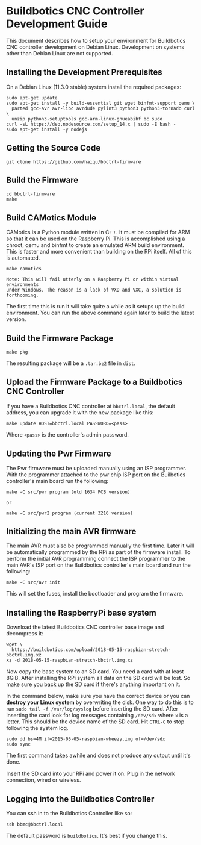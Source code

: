 # Buildbotics CNC Controller Development Guide

This document describes how to setup your environment for Buildbotics CNC
controller development on Debian Linux.  Development on systems other than
Debian Linux are not supported.

## Installing the Development Prerequisites

On a Debian Linux (11.3.0 stable) system install the required packages:

    sudo apt-get update
    sudo apt-get install -y build-essential git wget binfmt-support qemu \
      parted gcc-avr avr-libc avrdude pylint3 python3 python3-tornado curl \
      unzip python3-setuptools gcc-arm-linux-gnueabihf bc sudo
    curl -sL https://deb.nodesource.com/setup_14.x | sudo -E bash -
    sudo apt-get install -y nodejs

## Getting the Source Code

    git clone https://github.com/haiqu/bbctrl-firmware

## Build the Firmware

    cd bbctrl-firmware
    make

## Build CAMotics Module

CAMotics is a Python module written in C++.  It must be compiled for ARM so that
it can be used on the Raspberry Pi.  This is accomplished using a chroot, qemu
and binfmt to create an emulated ARM build environment.  This is faster and
more convenient than building on the RPi itself.  All of this is automated.

    make camotics
    
    Note: This will fail utterly on a Raspberry Pi or within virtual environments
    under Windows. The reason is a lack of VXD and VXC, a solution is forthcoming.

The first time this is run it will take quite a while as it setups up the build
environment.  You can run the above command again later to build the latest
version.

## Build the Firmware Package

    make pkg

The resulting package will be a ``.tar.bz2`` file in ``dist``.

## Upload the Firmware Package to a Buildbotics CNC Controller
If you have a Buildbotics CNC controller at ``bbctrl.local``, the default
address, you can upgrade it with the new package like this:

    make update HOST=bbctrl.local PASSWORD=<pass>

Where ``<pass>`` is the controller's admin password.

## Updating the Pwr Firmware

The Pwr firmware must be uploaded manually using an ISP programmer.  With the
programmer attached to the pwr chip ISP port on the Builbotics controller's
main board run the following:

    make -C src/pwr program (old 1634 PCB version)
    
    or
    
    make -C src/pwr2 program (current 3216 version)

## Initializing the main AVR firmware

The main AVR must also be programmed manually the first time.  Later it will be
automatically programmed by the RPi as part of the firmware install.  To perform
the initial AVR programming connect the ISP programmer to the main AVR's ISP port
on the Buildbotics controller's main board and run the following:

    make -C src/avr init

This will set the fuses, install the bootloader and program the firmware.

## Installing the RaspberryPi base system

Download the latest Buildbotics CNC controller base image and decompress it:

    wget \
      https://buildbotics.com/upload/2018-05-15-raspbian-stretch-bbctrl.img.xz
    xz -d 2018-05-15-raspbian-stretch-bbctrl.img.xz

Now copy the base system to an SD card.  You need a card with at least 8GiB.
After installing the RPi system all data on the SD card will be lost.  So make
sure you back up the SD card if there's anything important on it.

In the command below, make sure you have the correct device or you can
**destroy your Linux system** by overwriting the disk.  One way to do this is
to run ``sudo tail -f /var/log/syslog`` before inserting the SD card.  After
inserting the card look for log messages containing ``/dev/sdx`` where ``x`` is
a letter.  This should be the device name of the SD card.  Hit ``CTRL-C`` to
stop following the system log.

    sudo dd bs=4M if=2015-05-05-raspbian-wheezy.img of=/dev/sdx
    sudo sync

The first command takes awhile and does not produce any output until it's done.

Insert the SD card into your RPi and power it on.  Plug in the network
connection, wired or wireless.

## Logging into the Buildbotics Controller

You can ssh in to the Buildbotics Controller like so:

    ssh bbmc@bbctrl.local

The default password is ``buildbotics``.  It's best if you change this.
